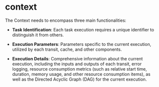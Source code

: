 # context

The Context needs to encompass three main functionalities:

- **Task Identification**: Each task execution requires a unique identifier to distinguish it from others.

- **Execution Parameters**: Parameters specific to the current execution, utilized by each transit, cache, and other components.

- **Execution Details**: Comprehensive information about the current execution, including the inputs and outputs of each transit,
error logging, resource consumption metrics (such as relative start time, duration, memory usage, and other resource consumption items), as well as the Directed Acyclic Graph (DAG) for the current execution.